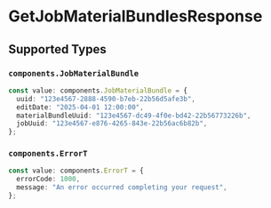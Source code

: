 # GetJobMaterialBundlesResponse


## Supported Types

### `components.JobMaterialBundle`

```typescript
const value: components.JobMaterialBundle = {
  uuid: "123e4567-2888-4590-b7eb-22b56d5afe3b",
  editDate: "2025-04-01 12:00:00",
  materialBundleUuid: "123e4567-dc49-4f0e-bd42-22b56773226b",
  jobUuid: "123e4567-e876-4265-843e-22b56ac6b82b",
};
```

### `components.ErrorT`

```typescript
const value: components.ErrorT = {
  errorCode: 1000,
  message: "An error occurred completing your request",
};
```

